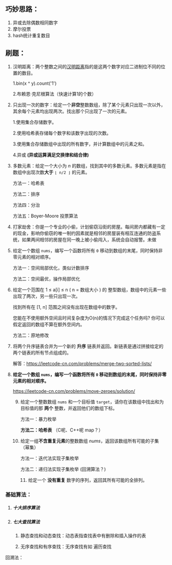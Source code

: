 

## 巧妙思路：

1. 异或去除偶数相同数字 
2. 摩尔投票
3. hash统计重复数目





## 刷题：

1. 汉明距离：两个整数之间的[汉明距离](https://baike.baidu.com/item/汉明距离)指的是这两个数字对应二进制位不同的位置的数目。

   1.bin(x ^ y).count('1')

   2.布赖恩·克尼根算法（快速计算1的个数）

2. 只出现一次的数字：给定一个**非空**整数数组，除了某个元素只出现一次以外，其余每个元素均出现两次。找出那个只出现了一次的元素。

   1.使用集合存储数字。

   2.使用哈希表存储每个数字和该数字出现的次数。

   3.使用集合存储数组中出现的所有数字，并计算数组中的元素之和。

   4.异或 **(异或运算满足交换律和结合律)**

3. 多数元素：给定一个大小为 *n* 的数组，找到其中的多数元素。多数元素是指在数组中出现次数**大于** `⌊ n/2 ⌋` 的元素。

   方法一：哈希表

   方法二：排序

   方法四：分治

   方法五：Boyer-Moore 投票算法
   
4. 打家劫舍：你是一个专业的小偷，计划偷窃沿街的房屋。每间房内都藏有一定的现金，影响你偷窃的唯一制约因素就是相邻的房屋装有相互连通的防盗系统，如果两间相邻的房屋在同一晚上被小偷闯入，系统会自动报警。未做

5. 给定一个数组 `nums`，编写一个函数将所有 `0` 移动到数组的末尾，同时保持非零元素的相对顺序。

   方法一：空间局部优化，类似计数排序

   方法二：空间最优，操作局部优化

6. 给定一个范围在  1 ≤ a[i] ≤ n ( n = 数组大小 ) 的 整型数组，数组中的元素一些出现了两次，另一些只出现一次。

   找到所有在 [1, n] 范围之间没有出现在数组中的数字。

   您能在不使用额外空间且时间复杂度为O(n)的情况下完成这个任务吗? 你可以假定返回的数组不算在额外空间内。

   方法二：原地修改

7. 将两个升序链表合并为一个新的 **升序** 链表并返回。新链表是通过拼接给定的两个链表的所有节点组成的。 

   解答：https://leetcode-cn.com/problems/merge-two-sorted-lists/

8. **给定一个数组 `nums`，编写一个函数将所有 `0` 移动到数组的末尾，同时保持非零元素的相对顺序。**

   https://leetcode-cn.com/problems/move-zeroes/solution/

   9. 给定一个整数数组 `nums` 和一个目标值 `target`，请你在该数组中找出和为目标值的那 **两个** 整数，并返回他们的数组下标。

      方法一：暴力枚举

      **方法二：哈希表** （C呢、C++呢 map？）

   10. 给定一组**不含重复元素**的整数数组 *nums*，返回该数组所有可能的子集（幂集）
   
       方法一：迭代法实现子集枚举
   
       方法二：递归法实现子集枚举  (回溯算法？)
       
       11. 给定一个 **没有重复** 数字的序列，返回其所有可能的全排列。
       
           






### 基础算法：

1. ##### 十大排序算法



2. ##### 七大查找算法

   1) 静态查找和动态查找：动态表指查找表中有删除和插入操作的表

   2) 无序查找和有序查找：无序查找有如  遍历查找



回溯法：

